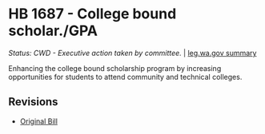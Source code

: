 # HB 1687 - College bound scholar./GPA
*Status: CWD - Executive action taken by committee.* | [leg.wa.gov summary](https://app.leg.wa.gov/billsummary?BillNumber=1687&Year=2021)

Enhancing the college bound scholarship program by increasing opportunities for students to attend community and technical colleges.

## Revisions
* [Original Bill](1/)